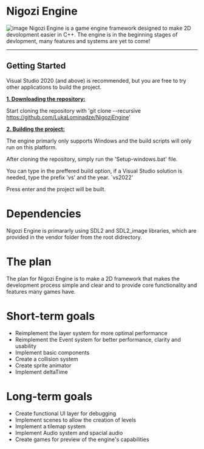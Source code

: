 # Nigozi Engine
![image](https://github.com/LukaLominadze/NigoziEngine/assets/142942110/a63aec34-2335-42a5-90e3-f77dd0552cff)
Nigozi Engine is a game engine framework designed to make 2D devolopment easier in C++. The engine is in the beginning stages of devlopment, many features and systems are yet to come!

***

## Getting Started
Visual Studio 2020 (and above) is recommended, but you are free to try other applications to build the project.

<ins>**1. Downloading the repository:**</ins>

Start cloning the repository with 'git clone --recursive https://github.com/LukaLominadze/NigoziEngine'

<ins>**2. Building the project:**</ins>

The engine primarly only supports Windows and the build scripts will only run on this platform.

After cloning the repository, simply run the 'Setup-windows.bat' file.

You can type in the preffered build option, if a Visual Studio solution is needed, type the prefix 'vs' and the year.
`vs2022'

Press enter and the project will be built.

# Dependencies
Nigozi Engine is primararly using SDL2 and SDL2_image libraries, which are provided in the vendor folder from the root didrectory.

# The plan
The plan for Nigozi Engine is to make a 2D framework that makes the development process simple and clear and to provide core functionality and features many games have.

# Short-term goals
- Reimplement the layer system for more optimal performance
- Reimplement the Event system for better performance, clarity and usability
- Implement basic components
- Create a collision system
- Create sprite animator
- Implement deltaTime

# Long-term goals
- Create functional UI layer for debugging
- Implement scenes to allow the creation of levels
- Implement a tilemap system
- Implement Audio system and spacial audio
- Create games for preview of the engine's capabilities

